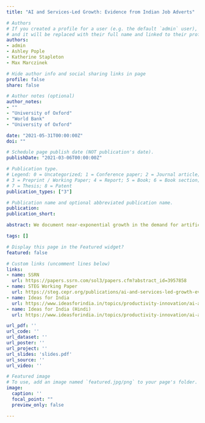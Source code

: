 ```yaml
---
title: "AI and Services-Led Growth: Evidence from Indian Job Adverts"

# Authors
# If you created a profile for a user (e.g. the default `admin` user), write the username (folder name) here 
# and it will be replaced with their full name and linked to their profile.
authors:
- admin
- Ashley Pople
- Katherine Stapleton
- Max Marczinek

# Hide author info and social sharing links in page
profile: false
share: false

# Author notes (optional)
author_notes:
- ""
- "University of Oxford"
- "World Bank"
- "University of Oxford"

date: "2021-05-31T00:00:00Z"
doi: ""

# Schedule page publish date (NOT publication's date).
publishDate: "2021-03-06T00:00:00Z"

# Publication type.
# Legend: 0 = Uncategorized; 1 = Conference paper; 2 = Journal article;
# 3 = Preprint / Working Paper; 4 = Report; 5 = Book; 6 = Book section;
# 7 = Thesis; 8 = Patent
publication_types: ["3"]

# Publication name and optional abbreviated publication name.
publication: 
publication_short: 

abstract: We document near-exponential growth in the demand for artificial intelligence (AI)-related skills in India’s services sector from 2015, using a new dataset of online vacancies from its largest jobs website. We evaluate the impact of demand for AI skills on establishment-level non-AI postings, using a shift-share design that exploits variation in exposure to new AI inventions. We find that AI adoption significantly reduces growth in non-AI posting volumes and wage offers, particularly for highly skilled managerial and professional occupations, non-routine work, and analytical and communication tasks.

tags: []

# Display this page in the Featured widget?
featured: false

# Custom links (uncomment lines below)
links:
- name: SSRN
  url: https://papers.ssrn.com/sol3/papers.cfm?abstract_id=3957858
- name: STEG Working Paper
  url: https://steg.cepr.org/publications/ai-and-services-led-growth-evidence-indian-job-adverts
- name: Ideas for India
  url: https://www.ideasforindia.in/topics/productivity-innovation/ai-and-services-led-growth-evidence-from-indian-job-adverts.html
- name: Ideas for India (Hindi)
  url: https://www.ideasforindia.in/topics/productivity-innovation/ai-and-services-led-growth-evidence-from-indian-job-adverts-hindi.html

url_pdf: ''
url_code: ''
url_dataset: ''
url_poster: ''
url_project: ''
url_slides: 'slides.pdf'
url_source: ''
url_video: ''

# Featured image
# To use, add an image named `featured.jpg/png` to your page's folder. 
image:
  caption: ''
  focal_point: ""
  preview_only: false

---
```

